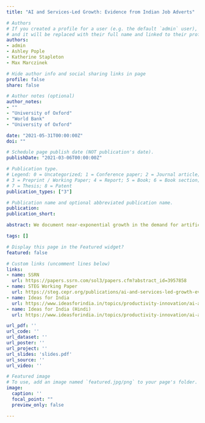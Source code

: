 ```yaml
---
title: "AI and Services-Led Growth: Evidence from Indian Job Adverts"

# Authors
# If you created a profile for a user (e.g. the default `admin` user), write the username (folder name) here 
# and it will be replaced with their full name and linked to their profile.
authors:
- admin
- Ashley Pople
- Katherine Stapleton
- Max Marczinek

# Hide author info and social sharing links in page
profile: false
share: false

# Author notes (optional)
author_notes:
- ""
- "University of Oxford"
- "World Bank"
- "University of Oxford"

date: "2021-05-31T00:00:00Z"
doi: ""

# Schedule page publish date (NOT publication's date).
publishDate: "2021-03-06T00:00:00Z"

# Publication type.
# Legend: 0 = Uncategorized; 1 = Conference paper; 2 = Journal article;
# 3 = Preprint / Working Paper; 4 = Report; 5 = Book; 6 = Book section;
# 7 = Thesis; 8 = Patent
publication_types: ["3"]

# Publication name and optional abbreviated publication name.
publication: 
publication_short: 

abstract: We document near-exponential growth in the demand for artificial intelligence (AI)-related skills in India’s services sector from 2015, using a new dataset of online vacancies from its largest jobs website. We evaluate the impact of demand for AI skills on establishment-level non-AI postings, using a shift-share design that exploits variation in exposure to new AI inventions. We find that AI adoption significantly reduces growth in non-AI posting volumes and wage offers, particularly for highly skilled managerial and professional occupations, non-routine work, and analytical and communication tasks.

tags: []

# Display this page in the Featured widget?
featured: false

# Custom links (uncomment lines below)
links:
- name: SSRN
  url: https://papers.ssrn.com/sol3/papers.cfm?abstract_id=3957858
- name: STEG Working Paper
  url: https://steg.cepr.org/publications/ai-and-services-led-growth-evidence-indian-job-adverts
- name: Ideas for India
  url: https://www.ideasforindia.in/topics/productivity-innovation/ai-and-services-led-growth-evidence-from-indian-job-adverts.html
- name: Ideas for India (Hindi)
  url: https://www.ideasforindia.in/topics/productivity-innovation/ai-and-services-led-growth-evidence-from-indian-job-adverts-hindi.html

url_pdf: ''
url_code: ''
url_dataset: ''
url_poster: ''
url_project: ''
url_slides: 'slides.pdf'
url_source: ''
url_video: ''

# Featured image
# To use, add an image named `featured.jpg/png` to your page's folder. 
image:
  caption: ''
  focal_point: ""
  preview_only: false

---
```

